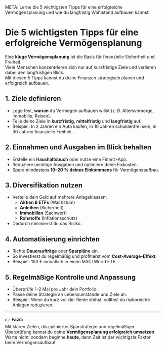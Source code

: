 META: Lerne die 5 wichtigsten Tipps für eine erfolgreiche Vermögensplanung und wie du langfristig Wohlstand aufbauen kannst.

# Die 5 wichtigsten Tipps für eine erfolgreiche Vermögensplanung

Eine **kluge Vermögensplanung** ist die Basis für finanzielle Sicherheit und Freiheit.  
Viele Menschen konzentrieren sich nur auf kurzfristige Ziele und verlieren dabei den langfristigen Blick.  
Mit diesen 5 Tipps kannst du deine Finanzen strategisch planen und erfolgreich aufbauen.

## 1. Ziele definieren

- Lege fest, **warum** du Vermögen aufbauen willst (z. B. Altersvorsorge, Immobilie, Reisen).  
- Teile deine Ziele in **kurzfristig**, **mittelfristig** und **langfristig** auf.  
- Beispiel: In 2 Jahren ein Auto kaufen, in 10 Jahren schuldenfrei sein, in 30 Jahren finanzielle Freiheit.

## 2. Einnahmen und Ausgaben im Blick behalten

- Erstelle ein **Haushaltsbuch** oder nutze eine Finanz-App.  
- Reduziere unnötige Ausgaben und optimiere deine Fixkosten.  
- Spare mindestens **10–20 % deines Einkommens** für Vermögensaufbau.

## 3. Diversifikation nutzen

- Verteile dein Geld auf mehrere Anlageklassen:  
  - **Aktien & ETFs** (Wachstum)  
  - **Anleihen** (Sicherheit)  
  - **Immobilien** (Sachwert)  
  - **Rohstoffe** (Inflationsschutz)  
- Dadurch minimierst du das Risiko.

## 4. Automatisierung einrichten

- Richte **Daueraufträge** oder **Sparpläne** ein.  
- So investierst du regelmäßig und profitierst vom **Cost-Average-Effekt**.  
- Beispiel: 100 € monatlich in einen MSCI World ETF.

## 5. Regelmäßige Kontrolle und Anpassung

- Überprüfe 1–2 Mal pro Jahr dein Portfolio.  
- Passe deine Strategie an Lebensumstände und Ziele an.  
- Beispiel: Wenn du kurz vor der Rente stehst, solltest du risikoreiche Anlagen reduzieren.

---

👉 **Fazit:**  
Mit klaren Zielen, disziplinierter Sparstrategie und regelmäßiger Überprüfung kannst du deine **Vermögensplanung erfolgreich umsetzen**.  
Warte nicht, sondern beginne **heute**, denn Zeit ist der wichtigste Faktor beim Vermögensaufbau!
